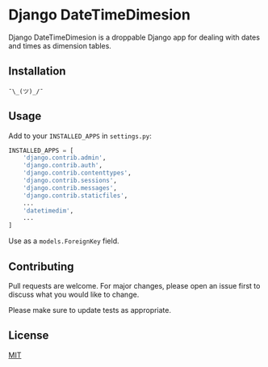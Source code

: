 # Django DateTimeDimesion

Django DateTimeDimesion is a droppable Django app for dealing with dates and times as dimension tables.

## Installation

`¯\_(ツ)_/¯`


## Usage

Add to your `INSTALLED_APPS` in `settings.py`:
```python
INSTALLED_APPS = [
    'django.contrib.admin',
    'django.contrib.auth',
    'django.contrib.contenttypes',
    'django.contrib.sessions',
    'django.contrib.messages',
    'django.contrib.staticfiles',
    ...
    'datetimedim',
    ...
]

```
Use as a `models.ForeignKey` field.

## Contributing
Pull requests are welcome. For major changes, please open an issue first to discuss what you would like to change.

Please make sure to update tests as appropriate.

## License
[MIT](https://choosealicense.com/licenses/mit/)
